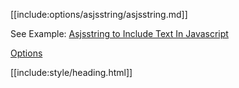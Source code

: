 [[include:options/asjsstring/asjsstring.md]]

See Example: [Asjsstring to Include Text In Javascript](/grunt-build-include/pages/examples/AsjsstringIncludeTextInJavascriptString.html)

[Options](../)  

[[include:style/heading.html]]